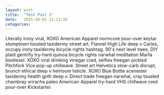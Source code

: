```yaml
---
layout: post
title:  "Test Post 2"
date:   2015-10-01 13:13:39
categories:
---
```

Literally irony viral, XOXO American Apparel normcore pour-over keytar stumptown tousled taxidermy street art. Flannel High Life deep v Carles, occupy irony taxidermy bicycle rights hashtag. 90's next level twee, DIY plaid gentrify try-hard quinoa bicycle rights narwhal meditation Marfa biodiesel. XOXO viral drinking vinegar cred, selfies freegan pickled Pitchfork Vice pop-up chillwave. Street art Helvetica slow-carb disrupt, brunch ethical deep v heirloom listicle. XOXO Blue Bottle scenester taxidermy health goth deep v. Direct trade freegan narwhal, cray tousled chambray sriracha paleo American Apparel try-hard VHS chillwave cred pour-over Kickstarter.